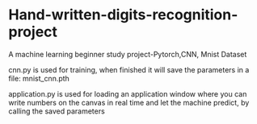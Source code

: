 # Hand-written-digits-recognition-project
A machine learning beginner study project-Pytorch,CNN, Mnist Dataset

cnn.py is used for training, when finished it will save the parameters in a file: mnist_cnn.pth

application.py is used for loading an application window where you can write numbers on the canvas in real time and let the machine predict, by calling the saved parameters
